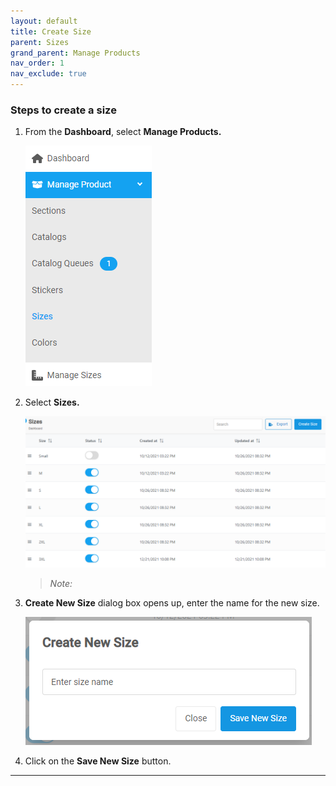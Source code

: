 ```yaml
---
layout: default
title: Create Size
parent: Sizes
grand_parent: Manage Products
nav_order: 1
nav_exclude: true
---
```


### Steps to create a size

1. From the **Dashboard**, select **Manage Products.**

   ![sections_image](../../../images/manageproducts/menumngsize.png "Manage Prdouct")

2. Select **Sizes.**

   ![sizes_page](../../../images/manageproducts/size2.png "Sizes Page")

   > _Note:_

3. **Create New Size** dialog box opens up, enter the name for the new size.

   ![create_new_size_dialog_box](../../../images/manageproducts/size3.png "Create Sizes Dialog Box")

4. Click on the **Save New Size** button.

---
